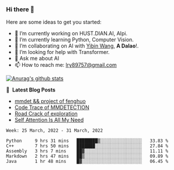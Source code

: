 ### Hi there 👋

<!--
**LRY89757/LRY89757** is a ✨ _special_ ✨ repository because its `README.md` (this file) appears on your GitHub profile.
-->
Here are some ideas to get you started:

- 🔭 I’m currently working on HUST.DIAN.AI, AIpi.
- 🌱 I’m currently learning Python, Computer Vision.
- 👯 I’m collaborating on AI with [Yibin Wang](https://github.com/flyleeee), **A Dalao**!.
- 🤔 I’m looking for help with Transformer.
- 💬 Ask me about AI
- 📫 How to reach me: lry89757@gmail.com
<!-- - 😄 Pronouns: ... -->
<!-- - ⚡ Fun fact: ... -->

[![Anurag's github stats](https://github-readme-stats.vercel.app/api?username=LRY89757)](https://github.com/anuraghazra/github-readme-stats)

📕 &nbsp;**Latest Blog Posts**
<!-- BLOG-POST-LIST:START -->
- [mmdet && project of fenghuo](https://lry89757.github.io/2021/11/09/mmdet-project-of-fenghuo/)
- [Code Trace of MMDETECTION](https://lry89757.github.io/2021/10/16/code-trace-of-mmdetection/)
- [Road Crack of exploration](https://lry89757.github.io/2021/10/04/lu-mian-lie-feng-shu-ju-ji-diao-yan/)
- [Self Attention Is All My Need](https://lry89757.github.io/2021/10/13/self-attention-is-all-my-need/)
<!-- - [God Mode in browsers: document.designMode = "on"](https://dev.to/gautamkrishnar/god-mode-in-browsers-document-designmode-on-2pmo) -->
<!-- BLOG-POST-LIST:END -->

<!--START_SECTION:waka-->
```text
Week: 25 March, 2022 - 31 March, 2022

Python     9 hrs 31 mins   ████████▒░░░░░░░░░░░░░░░░   33.83 % 
C++        7 hrs 50 mins   ███████░░░░░░░░░░░░░░░░░░   27.84 % 
Assembly   3 hrs 7 mins    ██▓░░░░░░░░░░░░░░░░░░░░░░   11.11 % 
Markdown   2 hrs 47 mins   ██▒░░░░░░░░░░░░░░░░░░░░░░   09.89 % 
Java       1 hr 48 mins    █▓░░░░░░░░░░░░░░░░░░░░░░░   06.45 % 
```
<!--END_SECTION:waka-->

